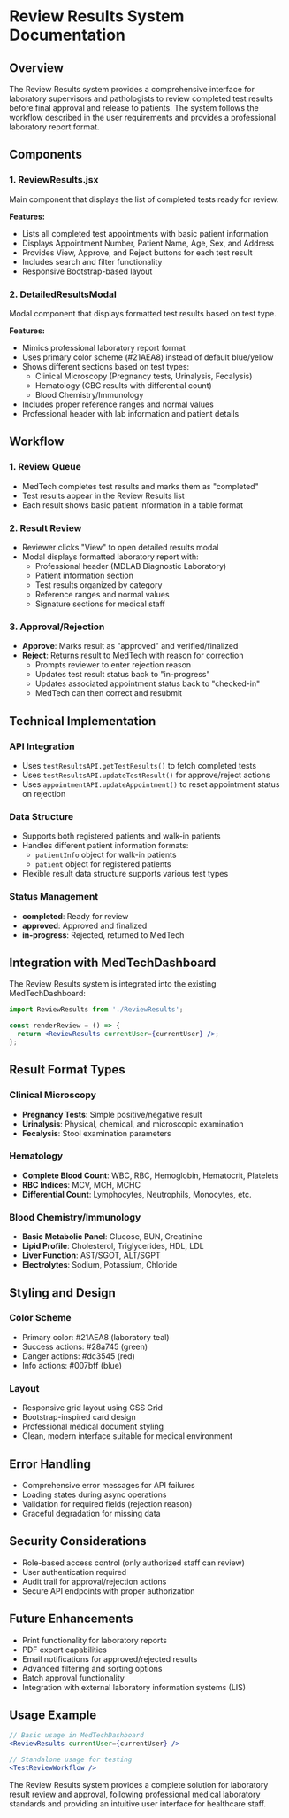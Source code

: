 # Review Results System Documentation

## Overview

The Review Results system provides a comprehensive interface for laboratory supervisors and pathologists to review completed test results before final approval and release to patients. The system follows the workflow described in the user requirements and provides a professional laboratory report format.

## Components

### 1. ReviewResults.jsx
Main component that displays the list of completed tests ready for review.

**Features:**
- Lists all completed test appointments with basic patient information
- Displays Appointment Number, Patient Name, Age, Sex, and Address
- Provides View, Approve, and Reject buttons for each test result
- Includes search and filter functionality
- Responsive Bootstrap-based layout

### 2. DetailedResultsModal
Modal component that displays formatted test results based on test type.

**Features:**
- Mimics professional laboratory report format
- Uses primary color scheme (#21AEA8) instead of default blue/yellow
- Shows different sections based on test types:
  - Clinical Microscopy (Pregnancy tests, Urinalysis, Fecalysis)
  - Hematology (CBC results with differential count)
  - Blood Chemistry/Immunology
- Includes proper reference ranges and normal values
- Professional header with lab information and patient details

## Workflow

### 1. Review Queue
- MedTech completes test results and marks them as "completed"
- Test results appear in the Review Results list
- Each result shows basic patient information in a table format

### 2. Result Review
- Reviewer clicks "View" to open detailed results modal
- Modal displays formatted laboratory report with:
  - Professional header (MDLAB Diagnostic Laboratory)
  - Patient information section
  - Test results organized by category
  - Reference ranges and normal values
  - Signature sections for medical staff

### 3. Approval/Rejection
- **Approve**: Marks result as "approved" and verified/finalized
- **Reject**: Returns result to MedTech with reason for correction
  - Prompts reviewer to enter rejection reason
  - Updates test result status back to "in-progress"
  - Updates associated appointment status back to "checked-in"
  - MedTech can then correct and resubmit

## Technical Implementation

### API Integration
- Uses `testResultsAPI.getTestResults()` to fetch completed tests
- Uses `testResultsAPI.updateTestResult()` for approve/reject actions
- Uses `appointmentAPI.updateAppointment()` to reset appointment status on rejection

### Data Structure
- Supports both registered patients and walk-in patients
- Handles different patient information formats:
  - `patientInfo` object for walk-in patients
  - `patient` object for registered patients
- Flexible result data structure supports various test types

### Status Management
- **completed**: Ready for review
- **approved**: Approved and finalized
- **in-progress**: Rejected, returned to MedTech

## Integration with MedTechDashboard

The Review Results system is integrated into the existing MedTechDashboard:

```jsx
import ReviewResults from './ReviewResults';

const renderReview = () => {
  return <ReviewResults currentUser={currentUser} />;
};
```

## Result Format Types

### Clinical Microscopy
- **Pregnancy Tests**: Simple positive/negative result
- **Urinalysis**: Physical, chemical, and microscopic examination
- **Fecalysis**: Stool examination parameters

### Hematology
- **Complete Blood Count**: WBC, RBC, Hemoglobin, Hematocrit, Platelets
- **RBC Indices**: MCV, MCH, MCHC
- **Differential Count**: Lymphocytes, Neutrophils, Monocytes, etc.

### Blood Chemistry/Immunology
- **Basic Metabolic Panel**: Glucose, BUN, Creatinine
- **Lipid Profile**: Cholesterol, Triglycerides, HDL, LDL
- **Liver Function**: AST/SGOT, ALT/SGPT
- **Electrolytes**: Sodium, Potassium, Chloride

## Styling and Design

### Color Scheme
- Primary color: #21AEA8 (laboratory teal)
- Success actions: #28a745 (green)
- Danger actions: #dc3545 (red)
- Info actions: #007bff (blue)

### Layout
- Responsive grid layout using CSS Grid
- Bootstrap-inspired card design
- Professional medical document styling
- Clean, modern interface suitable for medical environment

## Error Handling

- Comprehensive error messages for API failures
- Loading states during async operations
- Validation for required fields (rejection reason)
- Graceful degradation for missing data

## Security Considerations

- Role-based access control (only authorized staff can review)
- User authentication required
- Audit trail for approval/rejection actions
- Secure API endpoints with proper authorization

## Future Enhancements

- Print functionality for laboratory reports
- PDF export capabilities
- Email notifications for approved/rejected results
- Advanced filtering and sorting options
- Batch approval functionality
- Integration with external laboratory information systems (LIS)

## Usage Example

```jsx
// Basic usage in MedTechDashboard
<ReviewResults currentUser={currentUser} />

// Standalone usage for testing
<TestReviewWorkflow />
```

The Review Results system provides a complete solution for laboratory result review and approval, following professional medical laboratory standards and providing an intuitive user interface for healthcare staff.